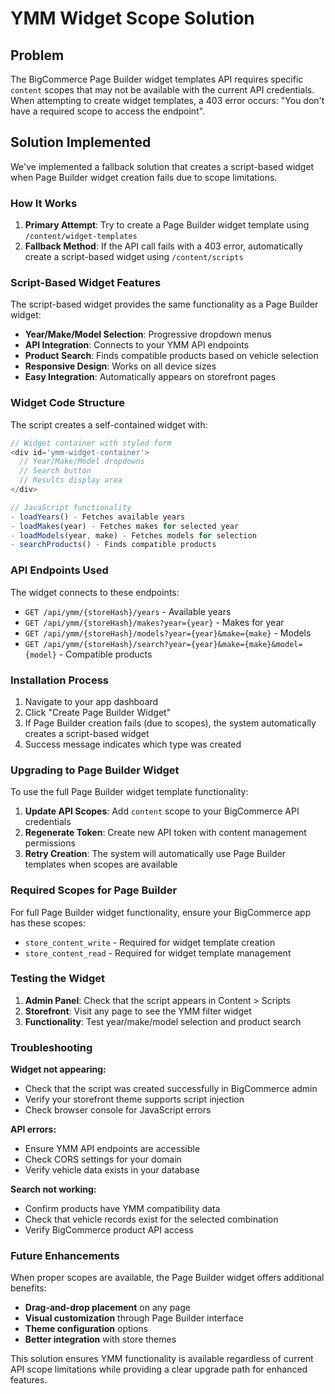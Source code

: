# YMM Widget Scope Solution

## Problem
The BigCommerce Page Builder widget templates API requires specific `content` scopes that may not be available with the current API credentials. When attempting to create widget templates, a 403 error occurs: "You don't have a required scope to access the endpoint".

## Solution Implemented
We've implemented a fallback solution that creates a script-based widget when Page Builder widget creation fails due to scope limitations.

### How It Works

1. **Primary Attempt**: Try to create a Page Builder widget template using `/content/widget-templates`
2. **Fallback Method**: If the API call fails with a 403 error, automatically create a script-based widget using `/content/scripts`

### Script-Based Widget Features

The script-based widget provides the same functionality as a Page Builder widget:

- **Year/Make/Model Selection**: Progressive dropdown menus
- **API Integration**: Connects to your YMM API endpoints
- **Product Search**: Finds compatible products based on vehicle selection
- **Responsive Design**: Works on all device sizes
- **Easy Integration**: Automatically appears on storefront pages

### Widget Code Structure

The script creates a self-contained widget with:

```javascript
// Widget container with styled form
<div id='ymm-widget-container'>
  // Year/Make/Model dropdowns
  // Search button
  // Results display area
</div>

// JavaScript functionality
- loadYears() - Fetches available years
- loadMakes(year) - Fetches makes for selected year
- loadModels(year, make) - Fetches models for selection
- searchProducts() - Finds compatible products
```

### API Endpoints Used

The widget connects to these endpoints:
- `GET /api/ymm/{storeHash}/years` - Available years
- `GET /api/ymm/{storeHash}/makes?year={year}` - Makes for year
- `GET /api/ymm/{storeHash}/models?year={year}&make={make}` - Models
- `GET /api/ymm/{storeHash}/search?year={year}&make={make}&model={model}` - Compatible products

### Installation Process

1. Navigate to your app dashboard
2. Click "Create Page Builder Widget"
3. If Page Builder creation fails (due to scopes), the system automatically creates a script-based widget
4. Success message indicates which type was created

### Upgrading to Page Builder Widget

To use the full Page Builder widget template functionality:

1. **Update API Scopes**: Add `content` scope to your BigCommerce API credentials
2. **Regenerate Token**: Create new API token with content management permissions
3. **Retry Creation**: The system will automatically use Page Builder templates when scopes are available

### Required Scopes for Page Builder

For full Page Builder widget functionality, ensure your BigCommerce app has these scopes:
- `store_content_write` - Required for widget template creation
- `store_content_read` - Required for widget template management

### Testing the Widget

1. **Admin Panel**: Check that the script appears in Content > Scripts
2. **Storefront**: Visit any page to see the YMM filter widget
3. **Functionality**: Test year/make/model selection and product search

### Troubleshooting

**Widget not appearing:**
- Check that the script was created successfully in BigCommerce admin
- Verify your storefront theme supports script injection
- Check browser console for JavaScript errors

**API errors:**
- Ensure YMM API endpoints are accessible
- Check CORS settings for your domain
- Verify vehicle data exists in your database

**Search not working:**
- Confirm products have YMM compatibility data
- Check that vehicle records exist for the selected combination
- Verify BigCommerce product API access

### Future Enhancements

When proper scopes are available, the Page Builder widget offers additional benefits:
- **Drag-and-drop placement** on any page
- **Visual customization** through Page Builder interface
- **Theme configuration** options
- **Better integration** with store themes

This solution ensures YMM functionality is available regardless of current API scope limitations while providing a clear upgrade path for enhanced features.
